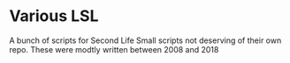 # Various LSL
 A bunch of scripts for Second Life
Small scripts not deserving of their own repo. These were modtly written between 2008 and 2018